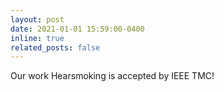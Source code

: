 ```yaml
---
layout: post
date: 2021-01-01 15:59:00-0400
inline: true
related_posts: false
---
```


Our work Hearsmoking is accepted by IEEE TMC!
